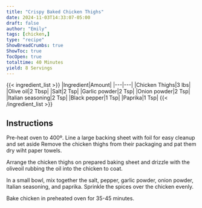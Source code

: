 ```yaml
---
title: "Crispy Baked Chicken Thighs"
date: 2024-11-03T14:33:07-05:00
draft: false
author: "Emily"
tags: [chicken,]
type: "recipe"
ShowBreadCrumbs: true
ShowToc: true
TocOpen: true
totaltime: 40 Minutes
yield: 8 Servings
---
```


{{< ingredient_list >}}
|Ingredient|Amount|
|---|---|
|Chicken Thighs|3 lbs|
|Olive oil|2 Tbsp|
|Salt|2 Tsp|
|Garlic powder|2 Tsp|
|Onion powder|2 Tsp|
|Italian seasoning|2 Tsp|
|Black pepper|1 Tsp|
|Paprika|1 Tsp|
{{< /ingredient_list >}}

## Instructions
Pre-heat oven to 400º. Line a large backing sheet with foil for easy cleanup and set aside
Remove the chicken thighs from their packaging and pat them dry wiht paper towels. 

Arrange the chicken thighs on prepared baking sheet and drizzle with the oliveoil rubbing the oil into the chicken to coat.

In a small bowl, mix together the salt, pepper, garlic powder, onion powder, Italian seasoning, and paprika. Sprinkle the spices over the chicken evenly.

Bake chicken in preheated oven for 35-45 minutes.